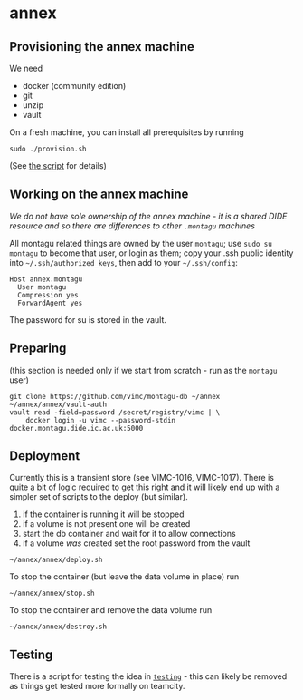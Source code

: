 # annex

## Provisioning the annex machine

We need

* docker (community edition)
* git
* unzip
* vault

On a fresh machine, you can install all prerequisites by running

```
sudo ./provision.sh
```

(See [the script](provision.sh) for details)

## Working on the annex machine

*We do not have sole ownership of the annex machine - it is a shared DIDE*
*resource and so there are differences to other `.montagu` machines*

All montagu related things are owned by the user `montagu`; use 
`sudo su montagu` to become that user, or login as them; copy your .ssh public 
identity into `~/.ssh/authorized_keys`, then add to your `~/.ssh/config`:

```
Host annex.montagu
  User montagu
  Compression yes
  ForwardAgent yes
```

The password for su is stored in the vault.

## Preparing

(this section is needed only if we start from scratch - run as the `montagu` user)

```
git clone https://github.com/vimc/montagu-db ~/annex
~/annex/annex/vault-auth
vault read -field=password /secret/registry/vimc | \
    docker login -u vimc --password-stdin docker.montagu.dide.ic.ac.uk:5000
```

## Deployment

Currently this is a transient store (see VIMC-1016, VIMC-1017).  There is quite
a bit of logic required to get this right and it will likely end up with a
simpler set of scripts to the deploy (but similar).

1. if the container is running it will be stopped
1. if a volume is not present one will be created
1. start the db container and wait for it to allow connections
1. if a volume _was_ created set the root password from the vault

```
~/annex/annex/deploy.sh
```

To stop the container (but leave the data volume in place) run

```
~/annex/annex/stop.sh
```

To stop the container and remove the data volume run

```
~/annex/annex/destroy.sh
```
## Testing

There is a script for testing the idea in [`testing`](testing) - this can likely
be removed as things get tested more formally on teamcity.
